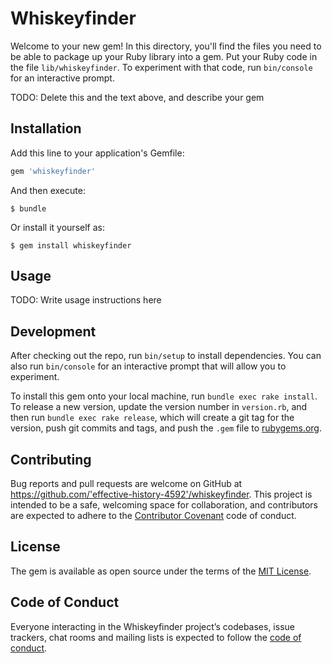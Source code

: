 # Whiskeyfinder

Welcome to your new gem! In this directory, you'll find the files you need to be able to package up your Ruby library into a gem. Put your Ruby code in the file `lib/whiskeyfinder`. To experiment with that code, run `bin/console` for an interactive prompt.

TODO: Delete this and the text above, and describe your gem

## Installation

Add this line to your application's Gemfile:

```ruby
gem 'whiskeyfinder'
```

And then execute:

    $ bundle

Or install it yourself as:

    $ gem install whiskeyfinder

## Usage

TODO: Write usage instructions here

## Development

After checking out the repo, run `bin/setup` to install dependencies. You can also run `bin/console` for an interactive prompt that will allow you to experiment.

To install this gem onto your local machine, run `bundle exec rake install`. To release a new version, update the version number in `version.rb`, and then run `bundle exec rake release`, which will create a git tag for the version, push git commits and tags, and push the `.gem` file to [rubygems.org](https://rubygems.org).

## Contributing

Bug reports and pull requests are welcome on GitHub at https://github.com/'effective-history-4592'/whiskeyfinder. This project is intended to be a safe, welcoming space for collaboration, and contributors are expected to adhere to the [Contributor Covenant](http://contributor-covenant.org) code of conduct.

## License

The gem is available as open source under the terms of the [MIT License](https://opensource.org/licenses/MIT).

## Code of Conduct

Everyone interacting in the Whiskeyfinder project’s codebases, issue trackers, chat rooms and mailing lists is expected to follow the [code of conduct](https://github.com/'effective-history-4592'/whiskeyfinder/blob/master/CODE_OF_CONDUCT.md).
